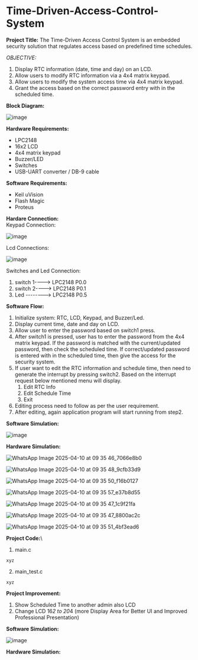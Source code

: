 # Time-Driven-Access-Control-System

__Project Title:__ The Time-Driven Access Control System is an embedded security solution that regulates access based on predefined time schedules. 

*OBJECTIVE:* 
1. Display RTC information (date, time and day) on an LCD. 
2. Allow users to modify RTC information via a 4x4 matrix keypad. 
3. Allow users to modify the system access time via 4x4 matrix keypad.  
4. Grant the access based on the correct password entry with in the scheduled time.


__Block Diagram:__

![image](https://github.com/user-attachments/assets/0cef70ed-b5a2-4010-b1f3-04c8f769c686)


__Hardware Requirements:__ 
 - LPC2148 
 - 16x2 LCD 
 - 4x4 matrix keypad 
 - Buzzer/LED 
 - Switches 
 - USB-UART converter / DB-9 cable 


__Software Requirements:__
 - Keil uVision 
 - Flash Magic
 - Proteus


__Hardare Connection:__\
Keypad Connection:

![image](https://github.com/user-attachments/assets/50041eea-8f15-4202-a809-4415c3fb5960)

Lcd Connections:

![image](https://github.com/user-attachments/assets/37cffa9f-efba-4a85-9b15-7a7fe9b33177)

Switches and Led Connection:
1. switch 1----> LPC2148 P0.0
2. switch 2----> LPC2148 P0.1
3. Led --------> LPC2148 P0.5


__Software Flow:__ 
1. Initialize system: RTC, LCD, Keypad, and Buzzer/Led. 
2. Display current time, date and day on LCD. 
3. Allow user to enter the password based on switch1 press.   
4. After switch1 is pressed, user has to enter the password from the 4x4 matrix keypad. If the password is matched with the current/updated password, then check the scheduled time. If correct/updated password is entered with in the scheduled time, then give the access for the security system. 
5. If user want to edit the RTC information and schedule time, then need to generate the interrupt by pressing switch2. Based on the interrupt request below mentioned menu will display. 
      1. Edit RTC Info 
      2. Edit Schedule Time 
      3. Exit 
6. Editing process need to follow as per the user requirement. 
7. After editing, again application program will start running from step2. 


__Software Simulation:__

![image](https://github.com/user-attachments/assets/40461195-135f-4916-9db3-96f510c1e67d)


__Hardware Simulation:__

![WhatsApp Image 2025-04-10 at 09 35 46_7066e8b0](https://github.com/user-attachments/assets/43d3aa08-c120-4ab3-95a2-1d916b20eb55)

![WhatsApp Image 2025-04-10 at 09 35 48_9cfb33d9](https://github.com/user-attachments/assets/648c2be0-7976-4a0c-aad6-fa770b882c02)

![WhatsApp Image 2025-04-10 at 09 35 50_f16b0127](https://github.com/user-attachments/assets/4de7b7b7-eb6e-4a7b-a6f2-3f704ffc4c84)

![WhatsApp Image 2025-04-10 at 09 35 57_e37b8d55](https://github.com/user-attachments/assets/1110f5a7-f0d4-48d5-abff-b974f65e7eaf)

![WhatsApp Image 2025-04-10 at 09 35 47_1c9f21fa](https://github.com/user-attachments/assets/3b1233ed-4427-41c1-a5b2-3346102539f7)

![WhatsApp Image 2025-04-10 at 09 35 47_8800ac2c](https://github.com/user-attachments/assets/5f6a3ea9-d46c-4997-825f-c02bee04c4fd)

![WhatsApp Image 2025-04-10 at 09 35 51_4bf3ead6](https://github.com/user-attachments/assets/052a72bf-2e5b-435d-9e51-328e9ac3f4b0)




__Project Code:__\
1. main.c
```
xyz
```

2. main_test.c
```
xyz
```

__Project Improvement:__
1. Show Scheduled Time to another admin also LCD
2. Change LCD 16*2 to 20*4 (more Display Area for Better UI and Improved Professional Presentation)

__Software Simulation:__

![image](https://github.com/user-attachments/assets/abf0d0e8-0d92-4e44-b51f-5b9db93a11b4)

__Hardware Simulation:__


